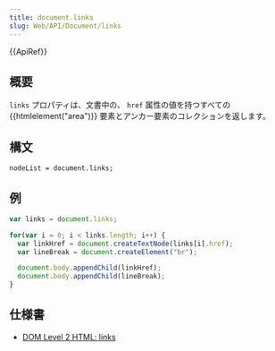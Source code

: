 ```yaml
---
title: document.links
slug: Web/API/Document/links
---
```


{{ApiRef}}

## 概要

`links` プロパティは、文書中の、 `href` 属性の値を持つすべての {{htmlelement("area")}} 要素とアンカー要素のコレクションを返します。

## 構文

```
nodeList = document.links;
```

## 例

```js
var links = document.links;

for(var i = 0; i < links.length; i++) {
  var linkHref = document.createTextNode(links[i].href);
  var lineBreak = document.createElement("br");

  document.body.appendChild(linkHref);
  document.body.appendChild(lineBreak);
}
```

## 仕様書

- [DOM Level 2 HTML: links](http://www.w3.org/TR/DOM-Level-2-HTML/html.html#ID-7068919)
